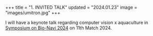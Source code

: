 +++
title = "1. INVITED TALK"
updated = "2024.01.23"
image = "images/umitron.jpg"
+++

I will have a keynote talk regarding computer vision x aquaculture in [Symposium on Bio-Navi 2024](https://bio-navigation.jp/navisympo2024/) on 11th Match 2024.
